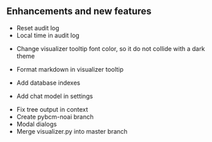 ## Enhancements and new features

- Reset audit log
- Local time in audit log
+ Change visualizer tooltip font color, so it do not collide with a dark theme
- Format markdown in visualizer tooltip
+ Add database indexes
- Add chat model in settings
+ Fix tree output in context
+ Create pybcm-noai branch
+ Modal dialogs
+ Merge visualizer.py into master branch